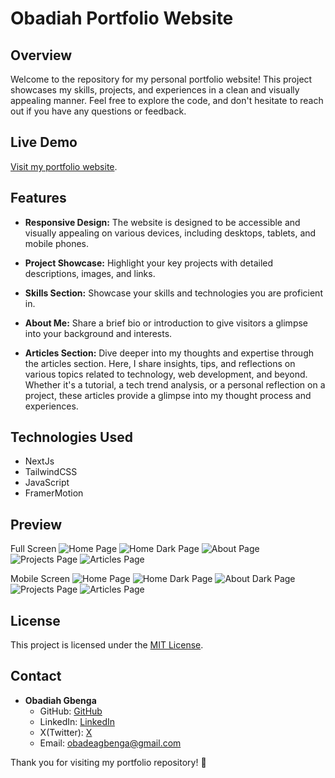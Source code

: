 # Obadiah Portfolio Website

## Overview

Welcome to the repository for my personal portfolio website! This project showcases my skills, projects, and experiences in a clean and visually appealing manner. Feel free to explore the code, and don't hesitate to reach out if you have any questions or feedback.

## Live Demo

[Visit my portfolio website](https://portfolio-obadeas-projects.vercel.app/).

## Features

- **Responsive Design:** The website is designed to be accessible and visually appealing on various devices, including desktops, tablets, and mobile phones.

- **Project Showcase:** Highlight your key projects with detailed descriptions, images, and links.

- **Skills Section:** Showcase your skills and technologies you are proficient in.

- **About Me:** Share a brief bio or introduction to give visitors a glimpse into your background and interests.

- **Articles Section:** Dive deeper into my thoughts and expertise through the articles section. Here, I share insights, tips, and reflections on various topics related to technology, web development, and beyond. Whether it's a tutorial, a tech trend analysis, or a personal reflection on a project, these articles provide a glimpse into my thought process and experiences.

## Technologies Used

- NextJs
- TailwindCSS
- JavaScript
- FramerMotion

## Preview

Full Screen
![Home Page ](./website%20images/homeLightFull.jpeg)
![Home Dark Page ](./website%20images/homeDarkFull.jpeg)
![About Page ](./website%20images/aboutFull.jpeg)
![Projects Page ](./website%20images/projectFull.jpeg)
![Articles Page ](./website%20images/articleSmall.jpeg)

Mobile Screen
![Home Page ](./website%20images/homeLightSmall.jpeg)
![Home Dark Page ](./website%20images/homeDarkSmall.jpeg)
![About Dark Page ](./website%20images/aboutDarkSmall.jpeg)
![Projects Page ](./website%20images/projectSmall.jpeg)
![Articles Page ](./website%20images/articleSmall.jpeg)

## License

This project is licensed under the [MIT License](LICENSE).

## Contact

- **Obadiah Gbenga**
  - GitHub: [GitHub](https://github.com/obadea)
  - LinkedIn: [LinkedIn](https://linkedin.com/in/your-linkedin-profile)
  - X(Twitter): [X](https://twitter.com/Obadea0)
  - Email: obadeagbenga@gmail.com

Thank you for visiting my portfolio repository! 🚀
